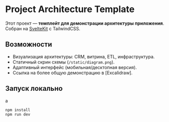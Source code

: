 # Project Architecture Template

Этот проект — **темплейт для демонстрации архитектуры приложения**.  
Собран на [SvelteKit](https://kit.svelte.dev/) с TailwindCSS.  

## Возможности

- Визуализация архитектуры: CRM, витрина, ETL, инфраструктура.  
- Статичный скрин схемы (`/static/diagram.png`).  
- Адаптивный интерфейс (мобильная/десктопная версия).  
- Ссылка на более общую демонстрацию в [Excalidraw].  

## Запуск локально
a
```bash
npm install
npm run dev
